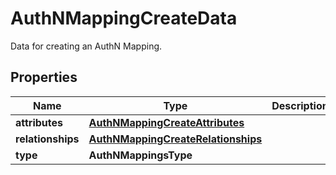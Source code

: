 # AuthNMappingCreateData

Data for creating an AuthN Mapping.

## Properties

| Name              | Type                                                                      | Description | Notes      |
| ----------------- | ------------------------------------------------------------------------- | ----------- | ---------- |
| **attributes**    | [**AuthNMappingCreateAttributes**](AuthNMappingCreateAttributes.md)       |             | [optional] |
| **relationships** | [**AuthNMappingCreateRelationships**](AuthNMappingCreateRelationships.md) |             | [optional] |
| **type**          | **AuthNMappingsType**                                                     |             |
